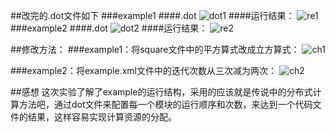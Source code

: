 ##改完的.dot文件如下
###example1
####.dot
![dot1](dot1.png)
####运行结果：
![re1](/result1.png)
###example2
####.dot
![dot2](/dot2.png)
####运行结果：
![re2](/result2.png)

##修改方法：
###example1：将square文件中的平方算式改成立方算式：
![ch1](/change1.png)

###example2：将example.xml文件中的迭代次数从三次减为两次：
![ch2](/change2.png)

##感想
这次实验了解了example的运行结构，采用的应该就是传说中的分布式计算方法吧，通过dot文件来配置每一个模块的运行顺序和次数，来达到一个代码文件的结果，这样容易实现计算资源的分配。